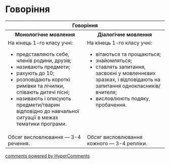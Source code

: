 <div id="hypercomments_widget" class="js-hypercomments-widget invisible"></div>

# Говоріння

<table>
<thead>
  <tr>
    <th colspan="2">Говоріння</th>
  </tr>
</thead>
<tbody>
            <tr>
                <th>Монологічне мовлення</th>
                <th>Діалогічне мовлення</th>
            </tr>
            <tr>
<td style="vertical-align:top !important;">
На кінець 1-го класу учні:
<ul>
<li>представляють себе, членів родини, друзів;</li>
<li>називають предмети;</li>
<li>рахують до 10;</li>
<li>розповідають короткі римівки та лічилки, співають дитячі пісні;</li>
<li>називають і описують предмети/тварин відповідно до навчальної ситуації в межах тематики програми.</li>
</ul>
</td>
<td style="vertical-align:top !important;">
На кінець 1-го класу учні:
<ul>
<li>вітаються та прощаються;</li>
<li>знайомляться;</li>
<li>ставлять запитання, засвоєні у мовленнєвих зразках, і відповідають на запитання однокласників/ вчителя;</li>
<li>висловлюють подяку, пробачення.</li>
</ul>
</td>
            <tr>
<td style="vertical-align:top !important;">
Обсяг висловлювання — 3-4 речення.
</td>
<td style="vertical-align:top !important;">
Обсяг висловлювання кожного — 3-4 репліки.
</td>
</tbody>
</table>

<div class="js-hypercomments-container">
    <a href="http://hypercomments.com" class="hc-link" title="comments widget">comments powered by HyperComments</a>
</div>
